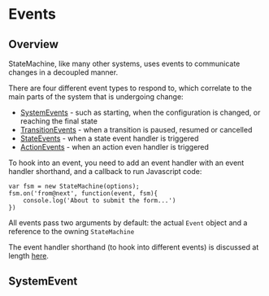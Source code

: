 # Events

## Overview

StateMachine, like many other systems, uses events to communicate changes in a decoupled manner.

There are four different event types to respond to, which correlate to the main parts of the system that is undergoing change:

- [SystemEvents](#systemevent) - such as starting, when the configuration is changed, or reaching the final state
- [TransitionEvents](#transitionevent) - when a transition is paused, resumed or cancelled
- [StateEvents](#stateevent) - when a state event handler is triggered
- [ActionEvents](#actionevent) - when an action even handler is triggered

To hook into an event, you need to add an event handler with an event handler shorthand, and a callback to run Javascript code:

```
var fsm = new StateMachine(options);
fsm.on('from@next', function(event, fsm){
    console.log('About to submit the form...')
})
```

All events pass two arguments by default: the actual `Event` object and a reference to the owning `StateMachine`

The event handler shorthand (to hook into different events) is discussed at length [here](../config/handlers.md).

## SystemEvent